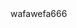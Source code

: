<!DOCTYPE html>
<html lang="en">


<head>
    <meta charset="UTF-8">
    <meta http-equiv="X-UA-Compatible" content="IE=edge">
    <meta name="viewport" content="width=device-width, initial-scale=1.0">
    <title>Document</title>
    <style>
        .gradient {
            position: absolute;
            width: 576px;
            height: 324px;
            left: 0px;
            top: 0px;
            background: radial-gradient(113.28% 358.02% at -4.53% -1.9%, #aadfa5 0%, #6CE162 0.01%, #944fd8 100%);
        }
    </style>
</head>

<body>
wafawefa666
</body>

</html>
